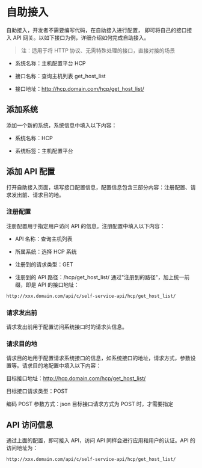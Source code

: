 # 自助接入

自助接入，开发者不需要编写代码，在自助接入进行配置， 即可将自己的接口接入 API 网关。以如下接口为例，详细介绍如何完成自助接入。

>注：适用于将 HTTP 协议、无需特殊处理的接口，直接对接的场景

- 系统名称：主机配置平台 HCP

- 接口名称：查询主机列表 get_host_list

- 接口地址：http://hcp.domain.com/hcp/get_host_list/

## 添加系统

添加一个新的系统，系统信息中填入以下内容：

- 系统名称：HCP

- 系统标签：主机配置平台

## 添加 API 配置

打开自助接入页面，填写接口配置信息，配置信息包含三部分内容：注册配置、请求发出前、请求目的地。

### 注册配置

注册配置用于指定用户访问 API 的信息。注册配置中填入以下内容：

- API 名称：查询主机列表

- 所属系统：选择 HCP 系统

- 注册到的请求类型：GET

- 注册到的 API 路径：/hcp/get_host_list/ 通过"注册到的路径"，加上统一前缀，即是 API 的接口地址：

```bash
http://xxx.domain.com/api/c/self-service-api/hcp/get_host_list/
```

### 请求发出前

请求发出前用于配置访问系统接口时的请求头信息。

### 请求目的地

请求目的地用于配置请求系统接口的信息，如系统接口的地址，请求方式，参数设置等。请求目的地配置中填入以下内容：

目标接口地址：http://hcp.domain.com/hcp/get_host_list/

目标接口请求类型：POST

编码 POST 参数方式：json 目标接口请求方式为 POST 时，才需要指定

## API 访问信息

通过上面的配置，即可接入 API，访问 API 同样会进行应用和用户的认证。API 的访问地址为：

```bash
http://xxx.domain.com/api/c/self-service-api/hcp/get_host_list/
```
